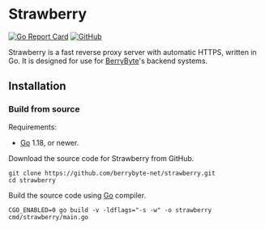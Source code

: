 # Strawberry
[![Go Report Card](https://goreportcard.com/badge/github.com/berrybyte-net/strawberry)](https://goreportcard.com/report/github.com/berrybyte-net/strawberry)
[![GitHub](https://img.shields.io/github/license/berrybyte-net/strawberry)](https://github.com/berrybyte-net/strawberry)

Strawberry is a fast reverse proxy server with automatic HTTPS, written in Go. 
It is designed for use for [BerryByte](https://berrybyte.net)'s backend systems.

## Installation
### Build from source
Requirements:
- [Go](https://go.dev) 1.18, or newer.

Download the source code for Strawberry from GitHub.
```console
git clone https://github.com/berrybyte-net/strawberry.git
cd strawberry
```
Build the source code using [Go](https://go.dev) compiler.
```console
CGO_ENABLED=0 go build -v -ldflags="-s -w" -o strawberry cmd/strawberry/main.go
```
